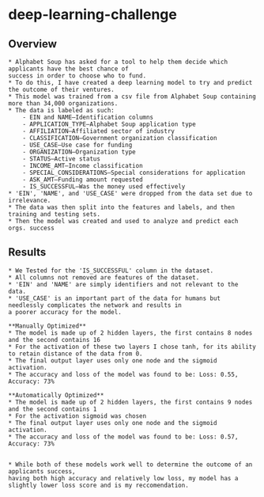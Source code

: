 # deep-learning-challenge

## Overview
    * Alphabet Soup has asked for a tool to help them decide which applicants have the best chance of 
    success in order to choose who to fund. 
    * To do this, I have created a deep learning model to try and predict the outcome of their ventures.
    * This model was trained from a csv file from Alphabet Soup containing more than 34,000 organizations.
    * The data is labeled as such:
        - EIN and NAME—Identification columns
        - APPLICATION_TYPE—Alphabet Soup application type
        - AFFILIATION—Affiliated sector of industry
        - CLASSIFICATION—Government organization classification
        - USE_CASE—Use case for funding
        - ORGANIZATION—Organization type
        - STATUS—Active status
        - INCOME_AMT—Income classification
        - SPECIAL_CONSIDERATIONS—Special considerations for application
        - ASK_AMT—Funding amount requested
        - IS_SUCCESSFUL—Was the money used effectively
    * 'EIN', 'NAME', and 'USE_CASE' were dropped from the data set due to irrelevance.
    * The data was then split into the features and labels, and then training and testing sets. 
    * Then the model was created and used to analyze and predict each orgs. success
    
## Results
    * We Tested for the 'IS_SUCCESSFUL' column in the dataset.
    * All columns not removed are features of the dataset.
    * 'EIN' and 'NAME' are simply identifiers and not relevant to the data.
    * 'USE_CASE' is an important part of the data for humans but needlessly complicates the network and results in 
    a poorer accuracy for the model.
    
    **Manually Optimized**
    * The model is made up of 2 hidden layers, the first contains 8 nodes and the second contains 16
    * For the activation of these two layers I chose tanh, for its ability to retain distance of the data from 0.
    * The final output layer uses only one node and the sigmoid activation. 
    * The accuracy and loss of the model was found to be: Loss: 0.55, Accuracy: 73%

    **Automatically Optimized**
    * The model is made up of 2 hidden layers, the first contains 9 nodes and the second contains 1
    * For the activation sigmoid was chosen
    * The final output layer uses only one node and the sigmoid activation. 
    * The accuracy and loss of the model was found to be: Loss: 0.57, Accuracy: 73%


    * While both of these models work well to determine the outcome of an applicants success, 
    having both high accuracy and relatively low loss, my model has a slightly lower loss score and is my reccomendation.
